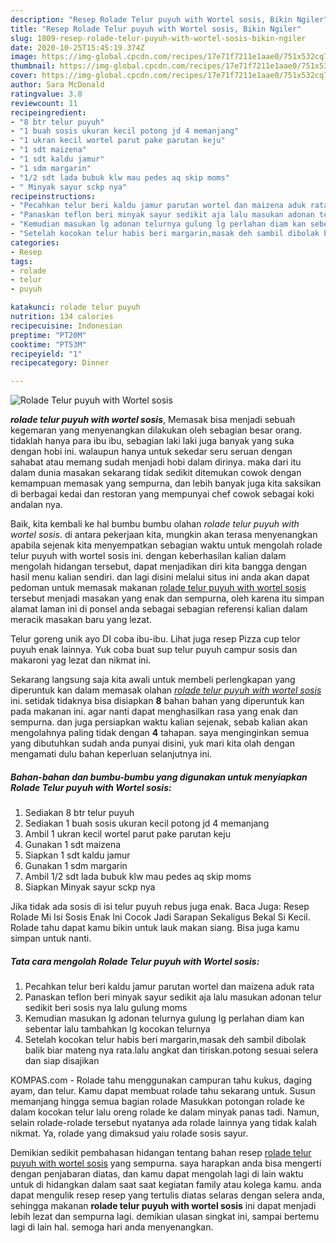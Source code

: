```yaml
---
description: "Resep Rolade Telur puyuh with Wortel sosis, Bikin Ngiler"
title: "Resep Rolade Telur puyuh with Wortel sosis, Bikin Ngiler"
slug: 1809-resep-rolade-telur-puyuh-with-wortel-sosis-bikin-ngiler
date: 2020-10-25T15:45:19.374Z
image: https://img-global.cpcdn.com/recipes/17e71f7211e1aae0/751x532cq70/rolade-telur-puyuh-with-wortel-sosis-foto-resep-utama.jpg
thumbnail: https://img-global.cpcdn.com/recipes/17e71f7211e1aae0/751x532cq70/rolade-telur-puyuh-with-wortel-sosis-foto-resep-utama.jpg
cover: https://img-global.cpcdn.com/recipes/17e71f7211e1aae0/751x532cq70/rolade-telur-puyuh-with-wortel-sosis-foto-resep-utama.jpg
author: Sara McDonald
ratingvalue: 3.8
reviewcount: 11
recipeingredient:
- "8 btr telur puyuh"
- "1 buah sosis ukuran kecil potong jd 4 memanjang"
- "1 ukran kecil wortel parut pake parutan keju"
- "1 sdt maizena"
- "1 sdt kaldu jamur"
- "1 sdm margarin"
- "1/2 sdt lada bubuk klw mau pedes aq skip moms"
- " Minyak sayur sckp nya"
recipeinstructions:
- "Pecahkan telur beri kaldu jamur parutan wortel dan maizena aduk rata"
- "Panaskan teflon beri minyak sayur sedikit aja lalu masukan adonan telur sedikit beri sosis nya lalu gulung moms"
- "Kemudian masukan lg adonan telurnya gulung lg perlahan diam kan sebentar lalu tambahkan lg kocokan telurnya"
- "Setelah kocokan telur habis beri margarin,masak deh sambil dibolak balik biar mateng nya rata.lalu angkat dan tiriskan.potong sesuai selera dan siap disajikan"
categories:
- Resep
tags:
- rolade
- telur
- puyuh

katakunci: rolade telur puyuh 
nutrition: 134 calories
recipecuisine: Indonesian
preptime: "PT20M"
cooktime: "PT53M"
recipeyield: "1"
recipecategory: Dinner

---
```



![Rolade Telur puyuh with Wortel sosis](https://img-global.cpcdn.com/recipes/17e71f7211e1aae0/751x532cq70/rolade-telur-puyuh-with-wortel-sosis-foto-resep-utama.jpg)

<b><i>rolade telur puyuh with wortel sosis</i></b>, Memasak bisa menjadi sebuah kegemaran yang menyenangkan dilakukan oleh sebagian besar orang. tidaklah hanya para ibu ibu, sebagian laki laki juga banyak yang suka dengan hobi ini. walaupun hanya untuk sekedar seru seruan dengan sahabat atau memang sudah menjadi hobi dalam dirinya. maka dari itu dalam dunia masakan sekarang tidak sedikit ditemukan cowok dengan kemampuan memasak yang sempurna, dan lebih banyak juga kita saksikan di berbagai kedai dan restoran yang mempunyai chef cowok sebagai koki andalan nya.

Baik, kita kembali ke hal bumbu bumbu olahan <i>rolade telur puyuh with wortel sosis</i>. di antara pekerjaan kita, mungkin akan terasa menyenangkan apabila sejenak kita menyempatkan sebagian waktu untuk mengolah rolade telur puyuh with wortel sosis ini. dengan keberhasilan kalian dalam mengolah hidangan tersebut, dapat menjadikan diri kita bangga dengan hasil menu kalian sendiri. dan lagi disini melalui situs ini anda akan dapat pedoman untuk memasak makanan <u>rolade telur puyuh with wortel sosis</u> tersebut menjadi masakan yang enak dan sempurna, oleh karena itu simpan alamat laman ini di ponsel anda sebagai sebagian referensi kalian dalam meracik masakan baru yang lezat.

Telur goreng unik ayo DI coba ibu-ibu. Lihat juga resep Pizza cup telor puyuh enak lainnya. Yuk coba buat sup telur puyuh campur sosis dan makaroni yag lezat dan nikmat ini.


Sekarang langsung saja kita awali untuk membeli perlengkapan yang diperuntuk kan dalam memasak olahan <u><i>rolade telur puyuh with wortel sosis</i></u> ini. setidak tidaknya bisa disiapkan <b>8</b> bahan bahan yang diperuntuk kan pada makanan ini. agar nanti dapat menghasilkan rasa yang enak dan sempurna. dan juga persiapkan waktu kalian sejenak, sebab kalian akan mengolahnya paling tidak dengan <b>4</b> tahapan. saya menginginkan semua yang dibutuhkan sudah anda punyai disini, yuk mari kita olah dengan mengamati dulu bahan keperluan selanjutnya ini.

<!--inarticleads1-->

##### Bahan-bahan dan bumbu-bumbu yang digunakan untuk menyiapkan Rolade Telur puyuh with Wortel sosis:

1. Sediakan 8 btr telur puyuh
1. Sediakan 1 buah sosis ukuran kecil potong jd 4 memanjang
1. Ambil 1 ukran kecil wortel parut pake parutan keju
1. Gunakan 1 sdt maizena
1. Siapkan 1 sdt kaldu jamur
1. Gunakan 1 sdm margarin
1. Ambil 1/2 sdt lada bubuk klw mau pedes aq skip moms
1. Siapkan  Minyak sayur sckp nya


Jika tidak ada sosis di isi telur puyuh rebus juga enak. Baca Juga: Resep Rolade Mi Isi Sosis Enak Ini Cocok Jadi Sarapan Sekaligus Bekal Si Kecil. Rolade tahu dapat kamu bikin untuk lauk makan siang. Bisa juga kamu simpan untuk nanti. 

<!--inarticleads2-->

##### Tata cara mengolah Rolade Telur puyuh with Wortel sosis:

1. Pecahkan telur beri kaldu jamur parutan wortel dan maizena aduk rata
1. Panaskan teflon beri minyak sayur sedikit aja lalu masukan adonan telur sedikit beri sosis nya lalu gulung moms
1. Kemudian masukan lg adonan telurnya gulung lg perlahan diam kan sebentar lalu tambahkan lg kocokan telurnya
1. Setelah kocokan telur habis beri margarin,masak deh sambil dibolak balik biar mateng nya rata.lalu angkat dan tiriskan.potong sesuai selera dan siap disajikan


KOMPAS.com - Rolade tahu menggunakan campuran tahu kukus, daging ayam, dan telur. Kamu dapat membuat rolade tahu sekarang untuk. Susun memanjang hingga semua bagian rolade Masukkan potongan rolade ke dalam kocokan telur lalu oreng rolade ke dalam minyak panas tadi. Namun, selain rolade-rolade tersebut nyatanya ada rolade lainnya yang tidak kalah nikmat. Ya, rolade yang dimaksud yaiu rolade sosis sayur. 

Demikian sedikit pembahasan hidangan tentang bahan resep <u>rolade telur puyuh with wortel sosis</u> yang sempurna. saya harapkan anda bisa mengerti dengan penjabaran diatas, dan kamu dapat mengolah lagi di lain waktu untuk di hidangkan dalam saat saat kegiatan family atau kolega kamu. anda dapat mengulik resep resep yang tertulis diatas selaras dengan selera anda, sehingga makanan <b>rolade telur puyuh with wortel sosis</b> ini dapat menjadi lebih lezat dan sempurna lagi. demikian ulasan singkat ini, sampai bertemu lagi di lain hal. semoga hari anda menyenangkan.
